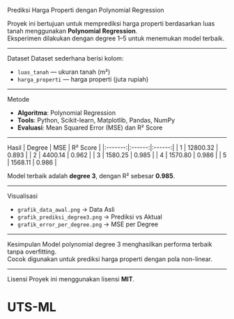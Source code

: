 Prediksi Harga Properti dengan Polynomial Regression

Proyek ini bertujuan untuk memprediksi harga properti berdasarkan luas tanah menggunakan **Polynomial Regression**.  
Eksperimen dilakukan dengan degree 1–5 untuk menemukan model terbaik.

---

 Dataset
Dataset sederhana berisi kolom:
- `luas_tanah` — ukuran tanah (m²)
- `harga_properti` — harga properti (juta rupiah)

---

 Metode
- **Algoritma**: Polynomial Regression  
- **Tools**: Python, Scikit-learn, Matplotlib, Pandas, NumPy  
- **Evaluasi**: Mean Squared Error (MSE) dan R² Score

---

 Hasil
| Degree | MSE | R² Score |
|:-------:|:------:|:------:|
| 1 | 12800.32 | 0.893 |
| 2 | 4400.14 | 0.962 |
| 3 | 1580.25 | 0.985 |
| 4 | 1570.80 | 0.986 |
| 5 | 1568.11 | 0.986 |

Model terbaik adalah **degree 3**, dengan R² sebesar **0.985**.

---

Visualisasi
- `grafik_data_awal.png` → Data Asli  
- `grafik_prediksi_degree3.png` → Prediksi vs Aktual  
- `grafik_error_per_degree.png` → MSE per Degree  

---

 Kesimpulan
Model polynomial degree 3 menghasilkan performa terbaik tanpa overfitting.  
Cocok digunakan untuk prediksi harga properti dengan pola non-linear.

---

Lisensi
Proyek ini menggunakan lisensi **MIT**.
# UTS-ML
